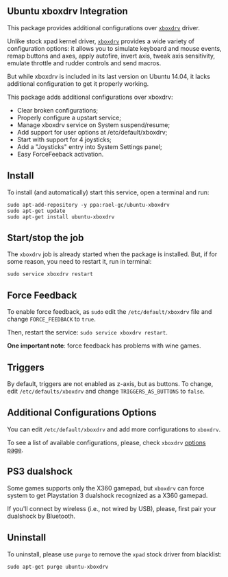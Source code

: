 Ubuntu xboxdrv Integration
----------------------------

This package provides additional configurations over [`xboxdrv`](http://pingus.seul.org/~grumbel/xboxdrv/) driver.

Unlike stock xpad kernel driver, [`xboxdrv`](http://pingus.seul.org/~grumbel/xboxdrv/) provides a wide variety of configuration options: it allows you to simulate keyboard and mouse events, remap buttons and axes, apply autofire, invert axis, tweak axis sensitivity, emulate throttle and rudder controls and send macros.

But while xboxdrv is included in its last version on Ubuntu 14.04, it lacks additional configuration to get it properly working.

This package adds additional configurations over xboxdrv:

- Clear broken configurations;
- Properly configure a upstart service;
- Manage xboxdrv service on System suspend/resume;
- Add support for user options at /etc/default/xboxdrv;
- Start with support for 4 joysticks;
- Add a "Joysticks" entry into System Settings panel;
- Easy ForceFeeback activation.


## Install

To install (and automatically) start this service, open a terminal and run:

```term
sudo apt-add-repository -y ppa:rael-gc/ubuntu-xboxdrv
sudo apt-get update
sudo apt-get install ubuntu-xboxdrv
```

## Start/stop the job

The `xboxdrv` job is already started when the package is installed. But, if for some reason, you need to restart it, run in terminal:

```term
sudo service xboxdrv restart
```
## Force Feedback

To enable force feedback, as `sudo` edit the `/etc/default/xboxdrv` file and change `FORCE_FEEDBACK` to `true`.

Then, restart the service: `sudo service xboxdrv restart`.

**One important note**: force feedback has problems with wine games.

## Triggers

By default, triggers are not enabled as z-axis, but as buttons. To change, edit `/etc/defaults/xboxdrv` and change `TRIGGERS_AS_BUTTONS` to `false`.

## Additional Configurations Options

You can edit `/etc/default/xboxdrv` and add more configurations to `xboxdrv`.

To see a list of available configurations, please, check `xboxdrv` [options page](http://pingus.seul.org/~grumbel/xboxdrv/xboxdrv.html).

## PS3 dualshock

Some games supports only the X360 gamepad, but `xboxdrv` can force system to get Playstation 3 dualshock recognized as a X360 gamepad.

If you'll connect by wireless (i.e., not wired by USB), please, first pair your dualshock by Bluetooth.

## Uninstall

To uninstall, please use `purge` to remove the `xpad` stock driver from blacklist:

```term
sudo apt-get purge ubuntu-xboxdrv
```
